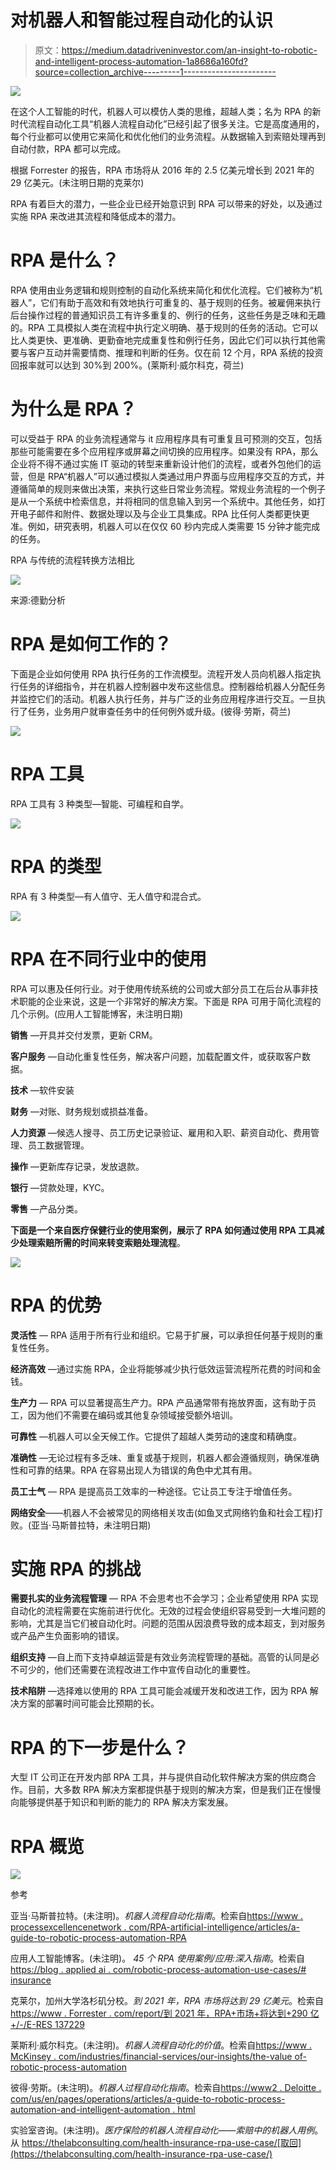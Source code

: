 # 对机器人和智能过程自动化的认识

> 原文：<https://medium.datadriveninvestor.com/an-insight-to-robotic-and-intelligent-process-automation-1a8686a160fd?source=collection_archive---------1----------------------->

![](img/9da2ec609fff481cfcdfdc2bcc0ba36d.png)

在这个人工智能的时代，机器人可以模仿人类的思维，超越人类；名为 RPA 的新时代流程自动化工具“机器人流程自动化”已经引起了很多关注。它是高度通用的，每个行业都可以使用它来简化和优化他们的业务流程。从数据输入到索赔处理再到自动付款，RPA 都可以完成。

根据 Forrester 的报告，RPA 市场将从 2016 年的 2.5 亿美元增长到 2021 年的 29 亿美元。(未注明日期的克莱尔)

RPA 有着巨大的潜力，一些企业已经开始意识到 RPA 可以带来的好处，以及通过实施 RPA 来改进其流程和降低成本的潜力。

# RPA 是什么？

RPA 使用由业务逻辑和规则控制的自动化系统来简化和优化流程。它们被称为“机器人”，它们有助于高效和有效地执行可重复的、基于规则的任务。被雇佣来执行后台操作过程的普通知识员工有许多重复的、例行的任务，这些任务是乏味和无趣的。RPA 工具模拟人类在流程中执行定义明确、基于规则的任务的活动。它可以比人类更快、更准确、更勤奋地完成重复性和例行任务，因此它们可以执行其他需要与客户互动并需要情商、推理和判断的任务。仅在前 12 个月，RPA 系统的投资回报率就可以达到 30%到 200%。(莱斯利·威尔科克，荷兰)

# 为什么是 RPA？

可以受益于 RPA 的业务流程通常与 it 应用程序具有可重复且可预测的交互，包括那些可能需要在多个应用程序或屏幕之间切换的应用程序。如果没有 RPA，那么企业将不得不通过实施 IT 驱动的转型来重新设计他们的流程，或者外包他们的运营，但是 RPA“机器人”可以通过模拟人类通过用户界面与应用程序交互的方式，并遵循简单的规则来做出决策，来执行这些日常业务流程。常规业务流程的一个例子是从一个系统中检索信息，并将相同的信息输入到另一个系统中。其他任务，如打开电子邮件和附件、数据处理以及与企业工具集成。RPA 比任何人类都更快更准。例如，研究表明，机器人可以在仅仅 60 秒内完成人类需要 15 分钟才能完成的任务。

RPA 与传统的流程转换方法相比

![](img/2d456d9a505d1611b76936adcde97710.png)

来源:德勤分析

# RPA 是如何工作的？

下面是企业如何使用 RPA 执行任务的工作流模型。流程开发人员向机器人指定执行任务的详细指令，并在机器人控制器中发布这些信息。控制器给机器人分配任务并监控它们的活动。机器人执行任务，并与广泛的业务应用程序进行交互。一旦执行了任务，业务用户就审查任务中的任何例外或升级。(彼得·劳斯，荷兰)

![](img/e1c36d5594e7ce3dd195900204c8dc79.png)

# RPA 工具

RPA 工具有 3 种类型—智能、可编程和自学。

![](img/fd6baf3064fea098522e49eeba62fd1d.png)

# RPA 的类型

RPA 有 3 种类型—有人值守、无人值守和混合式。

![](img/bb823f8f1aa92d81ccde9b83aceb8c85.png)

# RPA 在不同行业中的使用

RPA 可以惠及任何行业。对于使用传统系统的公司或大部分员工在后台从事非技术职能的企业来说，这是一个非常好的解决方案。下面是 RPA 可用于简化流程的几个示例。(应用人工智能博客，未注明日期)

**销售** —开具并交付发票，更新 CRM。

**客户服务** —自动化重复性任务，解决客户问题，加载配置文件，或获取客户数据。

**技术** —软件安装

**财务** —对账、财务规划或损益准备。

**人力资源** —候选人搜寻、员工历史记录验证、雇用和入职、薪资自动化、费用管理、员工数据管理。

**操作** —更新库存记录，发放退款。

**银行** —贷款处理，KYC。

**零售** —产品分类。

**下面是一个来自医疗保健行业的使用案例，展示了 RPA 如何通过使用 RPA 工具减少处理索赔所需的时间来转变索赔处理流程**。

![](img/8e50f6d7e5cff3c7508c2e37d29009e5.png)

# RPA 的优势

**灵活性** — RPA 适用于所有行业和组织。它易于扩展，可以承担任何基于规则的重复性任务。

**经济高效** —通过实施 RPA，企业将能够减少执行低效运营流程所花费的时间和金钱。

**生产力** — RPA 可以显著提高生产力。RPA 产品通常带有拖放界面，这有助于员工，因为他们不需要在编码或其他复杂领域接受额外培训。

**可靠性** —机器人可以全天候工作。它提供了超越人类劳动的速度和精确度。

**准确性** —无论过程有多乏味、重复或基于规则，机器人都会遵循规则，确保准确性和可靠的结果。RPA 在容易出现人为错误的角色中尤其有用。

**员工士气** — RPA 是提高员工效率的一种途径。它让员工专注于增值任务。

**网络安全**——机器人不会被常见的网络相关攻击(如鱼叉式网络钓鱼和社会工程)打败。(亚当·马斯普拉特，未注明日期)

# 实施 RPA 的挑战

**需要扎实的业务流程管理** — RPA 不会思考也不会学习；企业希望使用 RPA 实现自动化的流程需要在实施前进行优化。无效的过程会使组织容易受到一大堆问题的影响，尤其是当它们被自动化时。问题的范围从因浪费导致的成本超支，到对服务或产品产生负面影响的错误。

**组织支持** —自上而下支持卓越运营是有效业务流程管理的基础。高管的认同是必不可少的，他们还需要在流程改进工作中宣传自动化的重要性。

**技术陷阱** —选择难以使用的 RPA 工具可能会减缓开发和改进工作，因为 RPA 解决方案的部署时间可能会比预期的长。

# RPA 的下一步是什么？

大型 IT 公司正在开发内部 RPA 工具，并与提供自动化软件解决方案的供应商合作。目前，大多数 RPA 解决方案都提供基于规则的解决方案，但是我们正在慢慢向能够提供基于知识和判断的能力的 RPA 解决方案发展。

# RPA 概览

![](img/4b117cbdea0d0b751f334ab4e164700d.png)

参考

亚当·马斯普拉特。(未注明)。*机器人流程自动化指南*。检索自[https://www . processexcellencenetwork . com/RPA-artificial-intelligence/articles/a-guide-to-robotic-process-automation-RPA](https://www.processexcellencenetwork.com/rpa-artificial-intelligence/articles/a-guide-to-robotic-process-automation-rpa)

应用人工智能博客。(未注明)。 *45 个 RPA 使用案例/应用:深入指南*。检索自[https://blog . applied ai . com/robotic-process-automation-use-cases/# insurance](https://blog.appliedai.com/robotic-process-automation-use-cases/#insurance)

克莱尔，加州大学洛杉矶分校。*到 2021 年，RPA 市场将达到 29 亿美元*。检索自[https://www . Forrester . com/report/到 2021 年，RPA+市场+将达到+290 亿+/-/E-RES 137229](https://www.forrester.com/report/The+RPA+Market+Will+Reach+29+Billion+By+2021/-/E-RES137229)

莱斯利·威尔科克。(未注明)。*机器人流程自动化的价值*。检索自[https://www . McKinsey . com/industries/financial-services/our-insights/the-value of-robotic-process-automation](https://www.mckinsey.com/industries/financial-services/our-insights/the-value-of-robotic-process-automation)

彼得·劳斯。(未注明)。*机器人过程自动化指南*。检索自[https://www2 . Deloitte . com/us/en/pages/operations/articles/a-guide-to-robotic-process-automation-and-intelligent-automation . html](https://www2.deloitte.com/us/en/pages/operations/articles/a-guide-to-robotic-process-automation-and-intelligent-automation.html)

实验室咨询。(未注明)。*医疗保险的机器人流程自动化——索赔中的机器人用例*。从 https://thelabconsulting.com/health-insurance-rpa-use-case/[取回](https://thelabconsulting.com/health-insurance-rpa-use-case/)